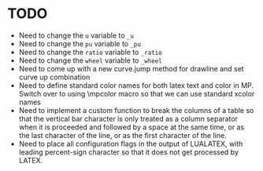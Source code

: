 # TODO

- Need to change the `u` variable to `_u`
- Need to change the `pu` variable to `_pu`
- Need to change the `ratio` variable to `_ratio`
- Need to change the `wheel` variable to `_wheel`
- Need to come up with a new curve.jump method for drawline and set curve up combination
- Need to define standard color names for both latex text and color in MP.
  Switch over to using \mpcolor macro so that we can use standard xcolor names
- Need to implement a custom function to break the columns of a table
  so that the vertical bar character is only treated as a column separator
  when it is proceeded and followed by a space at the same time, or as the last
  character of the line, or as the first character of the line.
- Need to place all configuration flags in the output of LUALATEX, with
  leading percent-sign character so that it does not get processed by LATEX.
